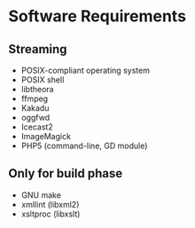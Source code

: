 # Software Requirements #

## Streaming ##
  * POSIX-compliant operating system
  * POSIX shell
  * libtheora
  * ffmpeg
  * Kakadu
  * oggfwd
  * Icecast2
  * ImageMagick
  * PHP5 (command-line, GD module)

## Only for build phase ##
  * GNU make
  * xmllint (libxml2)
  * xsltproc (libxslt)